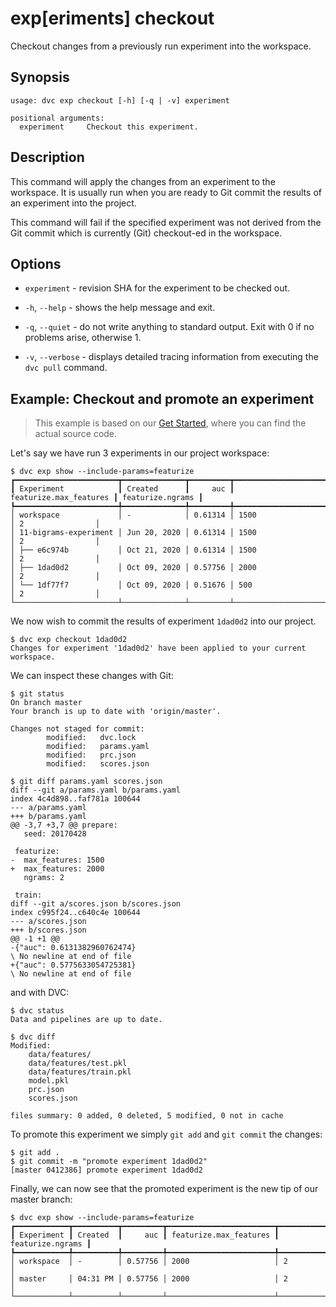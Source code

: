 # exp[eriments] checkout

Checkout changes from a previously run experiment into the workspace.

## Synopsis

```usage
usage: dvc exp checkout [-h] [-q | -v] experiment

positional arguments:
  experiment     Checkout this experiment.
```

## Description

This command will apply the changes from an experiment to the workspace. It is
usually run when you are ready to Git commit the results of an experiment into
the project.

This command will fail if the specified experiment was not derived from the Git
commit which is currently (Git) checkout-ed in the workspace.

## Options

- `experiment` - revision SHA for the experiment to be checked out.

- `-h`, `--help` - shows the help message and exit.

- `-q`, `--quiet` - do not write anything to standard output. Exit with 0 if no
  problems arise, otherwise 1.

- `-v`, `--verbose` - displays detailed tracing information from executing the
  `dvc pull` command.

## Example: Checkout and promote an experiment

> This example is based on our
> [Get Started](/doc/tutorials/get-started/experiments), where you can find the
> actual source code.

Let's say we have run 3 experiments in our project workspace:

```dvc
$ dvc exp show --include-params=featurize
┏━━━━━━━━━━━━━━━━━━━━━━━┳━━━━━━━━━━━━━━┳━━━━━━━━━┳━━━━━━━━━━━━━━━━━━━━━━━━┳━━━━━━━━━━━━━━━━━━┓
┃ Experiment            ┃ Created      ┃     auc ┃ featurize.max_features ┃ featurize.ngrams ┃
┡━━━━━━━━━━━━━━━━━━━━━━━╇━━━━━━━━━━━━━━╇━━━━━━━━━╇━━━━━━━━━━━━━━━━━━━━━━━━╇━━━━━━━━━━━━━━━━━━┩
│ workspace             │ -            │ 0.61314 │ 1500                   │ 2                │
│ 11-bigrams-experiment │ Jun 20, 2020 │ 0.61314 │ 1500                   │ 2                │
│ ├── e6c974b           │ Oct 21, 2020 │ 0.61314 │ 1500                   │ 2                │
│ ├── 1dad0d2           │ Oct 09, 2020 │ 0.57756 │ 2000                   │ 2                │
│ └── 1df77f7           │ Oct 09, 2020 │ 0.51676 │ 500                    │ 2                │
└───────────────────────┴──────────────┴─────────┴────────────────────────┴──────────────────┘
```

We now wish to commit the results of experiment `1dad0d2` into our project.

```dvc
$ dvc exp checkout 1dad0d2
Changes for experiment '1dad0d2' have been applied to your current workspace.
```

We can inspect these changes with Git:

```dvc
$ git status
On branch master
Your branch is up to date with 'origin/master'.

Changes not staged for commit:
        modified:   dvc.lock
        modified:   params.yaml
        modified:   prc.json
        modified:   scores.json

$ git diff params.yaml scores.json
diff --git a/params.yaml b/params.yaml
index 4c4d898..faf781a 100644
--- a/params.yaml
+++ b/params.yaml
@@ -3,7 +3,7 @@ prepare:
   seed: 20170428

 featurize:
-  max_features: 1500
+  max_features: 2000
   ngrams: 2

 train:
diff --git a/scores.json b/scores.json
index c995f24..c640c4e 100644
--- a/scores.json
+++ b/scores.json
@@ -1 +1 @@
-{"auc": 0.6131382960762474}
\ No newline at end of file
+{"auc": 0.5775633054725381}
\ No newline at end of file
```

and with DVC:

```
$ dvc status
Data and pipelines are up to date.

$ dvc diff
Modified:
    data/features/
    data/features/test.pkl
    data/features/train.pkl
    model.pkl
    prc.json
    scores.json

files summary: 0 added, 0 deleted, 5 modified, 0 not in cache
```

To promote this experiment we simply `git add` and `git commit` the changes:

```dvc
$ git add .
$ git commit -m "promote experiment 1dad0d2"
[master 0412386] promote experiment 1dad0d2
```

Finally, we can now see that the promoted experiment is the new tip of our
master branch:

```dvc
$ dvc exp show --include-params=featurize
┏━━━━━━━━━━━━┳━━━━━━━━━━┳━━━━━━━━━┳━━━━━━━━━━━━━━━━━━━━━━━━┳━━━━━━━━━━━━━━━━━━┓
┃ Experiment ┃ Created  ┃     auc ┃ featurize.max_features ┃ featurize.ngrams ┃
┡━━━━━━━━━━━━╇━━━━━━━━━━╇━━━━━━━━━╇━━━━━━━━━━━━━━━━━━━━━━━━╇━━━━━━━━━━━━━━━━━━┩
│ workspace  │ -        │ 0.57756 │ 2000                   │ 2                │
│ master     │ 04:31 PM │ 0.57756 │ 2000                   │ 2                │
└────────────┴──────────┴─────────┴────────────────────────┴──────────────────┘
```
